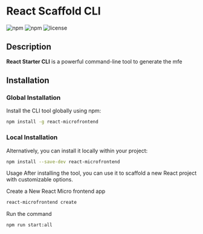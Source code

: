 # React Scaffold CLI

![npm](https://img.shields.io/npm/v/react-generator-app) ![npm](https://img.shields.io/npm/dm/react-generator-app) ![license](https://img.shields.io/github/license/your-username/react-generator-app)

## Description

**React Starter CLI** is a powerful command-line tool to generate the mfe

## Installation

### Global Installation

Install the CLI tool globally using npm:

```bash
npm install -g react-microfrontend
```

### Local Installation

Alternatively, you can install it locally within your project:

```bash
npm install --save-dev react-microfrontend
```

Usage
After installing the tool, you can use it to scaffold a new React project with customizable options.

Create a New React Micro frontend app

```bash
react-microfrontend create
```

Run the command

```bash
npm run start:all
```


